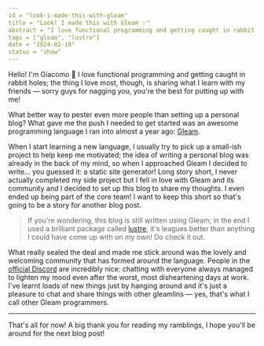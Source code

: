 ```yaml
---
id = "look-i-made-this-with-gleam"
title = "Look! I made this with Gleam ✨"
abstract = "I love functional programming and getting caught in rabbit holes; the thing I love most, though, is sharing what I learn with my friends. What better way to pester even more people than setting up a personal blog?"
tags = ["gleam", "lustre"]
date = "2024-02-18"
status = "show"
---
```


Hello! I'm Giacomo 👋
I love functional programming and getting caught in rabbit holes; the thing I
love most, though, is sharing what I learn with my friends — sorry guys for
nagging you, you're the best for putting up with me!

What better way to pester even more people than setting up a personal blog?
What gave me the push I needed to get started was an awesome programming
language I ran into almost a year ago: [Gleam](https://gleam.run).

When I start learning a new language, I usually try to pick up a small-ish
project to help keep me motivated; the idea of writing a personal blog was
already in the back of my mind, so when I approached Gleam I decided to write...
you guessed it: a static site generator!
Long story short, I never actually completed my side project but I fell in love
with Gleam and its community and I decided to set up this blog to share my
thoughts.
I even ended up being part of the core team! I want to keep this short so that's
going to be a story for another blog post.

> If you're wondering, this blog is still written using Gleam; in the end
> I used a brilliant package called
> [lustre](https://github.com/lustre-labs/lustre), it's leagues better than
> anything I could have come up with on my own! Do check it out.

What really sealed the deal and made me stick around was the lovely and
welcoming community that has formed around the language.
People in the [official Discord](https://discord.gg/daRe3WpYPK) are incredibly
nice: chatting with everyone always managed to lighten my mood even after the
worst, most disheartening days at work.
I've learnt loads of new things just by hanging around and it's just a pleasure
to chat and share things with other gleamlins — yes, that's what I call other
Gleam programmers.

---

That's all for now! A big thank you for reading my ramblings, I hope you'll be
around for the next blog post!
